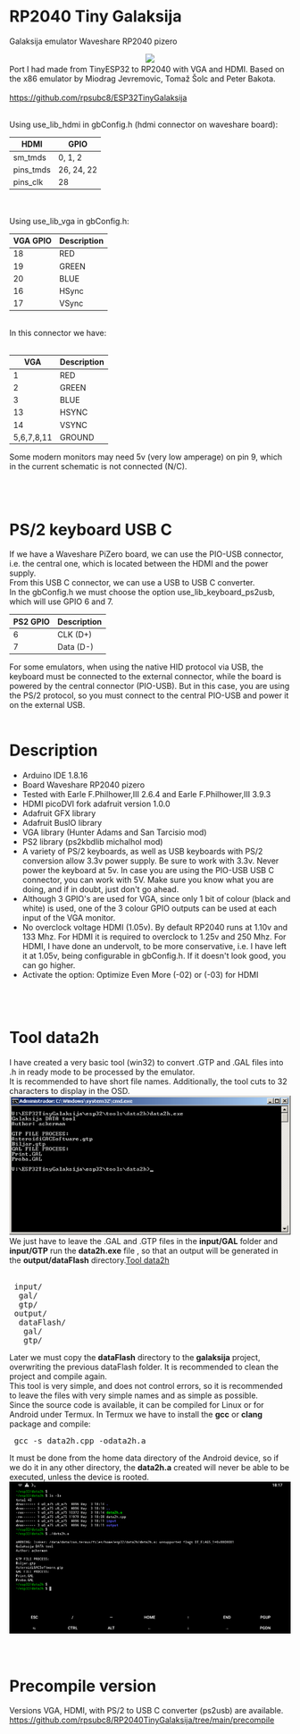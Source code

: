 # RP2040 Tiny Galaksija
Galaksija emulator Waveshare RP2040 pizero
<center><img src='https://raw.githubusercontent.com/rpsubc8/RP2040TinyGalaksija /main/preview/rp2040pizero.jpg'></center>
Port I had made from TinyESP32 to RP2040 with VGA and HDMI. Based on the x86 emulator by Miodrag Jevremovic, Tomaž Šolc and Peter Bakota.<br><br>
<a href='https://github.com/rpsubc8/ESP32TinyGalaksija'>https://github.com/rpsubc8/ESP32TinyGalaksija</a><br><br>

Using use_lib_hdmi in gbConfig.h (hdmi connector on waveshare board):<br>

| HDMI      | GPIO        |
| --------- | ------------|
| sm_tmds   | 0, 1, 2     |
| pins_tmds | 26, 24, 22  |
| pins_clk  | 28          |

<br><br>
Using use_lib_vga in gbConfig.h:<br>

| VGA GPIO  | Description  |
| --------- | ------------ |
| 18        | RED          | 
| 19        | GREEN        |
| 20        | BLUE         |
| 16        | HSync        |
| 17        | VSync        |

<br>
In this connector we have:<br><br>

| VGA         | Description  |
| ----------- | ------------ |
| 1           | RED          | 
| 2           | GREEN        |
| 3           | BLUE         |
| 13          | HSYNC        |
| 14          | VSYNC        |
| 5,6,7,8,11  | GROUND       |

Some modern monitors may need 5v (very low amperage) on pin 9, which in the current schematic is not connected (N/C).<br>



<br><br>
<h1>PS/2 keyboard USB C</h1>
If we have a Waveshare PiZero board, we can use the PIO-USB connector, i.e. the central one, which is located between the HDMI and the power supply.<br>
From this USB C connector, we can use a USB to USB C converter.<br>
In the gbConfig.h we must choose the option use_lib_keyboard_ps2usb, which will use GPIO 6 and 7.

| PS2 GPIO  | Description |
| --------- | ----------- |
|  6        | CLK  (D+)   |
|  7        | Data (D-)   |

For some emulators, when using the native HID protocol via USB, the keyboard must be connected to the external connector, while the board is powered by the central connector (PIO-USB). But in this case, you are using the PS/2 protocol, so you must connect to the central PIO-USB and power it on the external USB.
<br><br>


<h1>Description</h1>
<ul>
 <li>Arduino IDE 1.8.16</li>
 <li>Board Waveshare RP2040 pizero</li>
 <li>Tested with Earle F.Philhower,III 2.6.4 and Earle F.Philhower,III 3.9.3</li>
 <li>HDMI picoDVI fork adafruit version 1.0.0</li>
 <li>Adafruit GFX library</li>
 <li>Adafruit BusIO library</li>
 <li>VGA library (Hunter Adams and San Tarcisio mod)</li>
 <li>PS2 library (ps2kbdlib michalhol mod)</li>
 <li>A variety of PS/2 keyboards, as well as USB keyboards with PS/2 conversion allow 3.3v power supply. Be sure to work with 3.3v. Never power the keyboard at 5v. In case you are using the PIO-USB USB C connector, you can work with 5V. Make sure you know what you are doing, and if in doubt, just don't go ahead.</li>
 <li>Although 3 GPIO's are used for VGA, since only 1 bit of colour (black and white) is used, one of the 3 colour GPIO outputs can be used at each input of the VGA monitor.</li>
 <li>No overclock voltage HDMI (1.05v). By default RP2040 runs at 1.10v and 133 Mhz. For HDMI it is required to overclock to 1.25v and 250 Mhz. For HDMI, I have done an undervolt, to be more conservative, i.e. I have left it at 1.05v, being configurable in gbConfig.h. If it doesn't look good, you can go higher.</li> 
 <li>Activate the option: Optimize Even More (-02) or (-03) for HDMI</li>
</ul>



<br><br>
<h1>Tool data2h</h1>
I have created a very basic tool (win32) to convert .GTP and .GAL files into .h in ready mode to be processed by the emulator.<br>
It is recommended to have short file names. Additionally, the tool cuts to 32 characters to display in the OSD.<br>
<center><img src='https://raw.githubusercontent.com/rpsubc8/ESP32TinyGalaksija/main/preview/previewWinData2h.gif'></center>
We just have to leave the .GAL and .GTP files in the <b>input/GAL</b> folder and <b>input/GTP</b> run the <b>data2h.exe</b> file , so that an output will be generated in the <b>output/dataFlash</b> directory.<a href='https://github.com/rpsubc8/ESP32TinyGalaksija/tree/main/esp32/tools/data2h'>Tool data2h</a><br><br>
<pre>
 input/
  gal/
  gtp/
 output/
  dataFlash/
   gal/
   gtp/ 
</pre>
Later we must copy the <b>dataFlash</b> directory to the <b>galaksija</b> project, overwriting the previous dataFlash folder. It is recommended to clean the project and compile again.<br>
This tool is very simple, and does not control errors, so it is recommended to leave the files with very simple names and as simple as possible.<br>
Since the source code is available, it can be compiled for Linux or for Android under Termux. In Termux we have to install the <b>gcc</b> or <b>clang</b> package and compile:<br>
<pre>
 gcc -s data2h.cpp -odata2h.a
</pre>
It must be done from the home data directory of the Android device, so if we do it in any other directory, the <b>data2h.a</b> created will never be able to be executed, unless the device is rooted.
<center><img src='https://raw.githubusercontent.com/rpsubc8/ESP32TinyGalaksija/main/preview/previewTermuxData2h.gif'></center><br><br>




<h1>Precompile version</h1>
Versions VGA, HDMI, with PS/2 to USB C converter (ps2usb) are available.<br>
<a href='https://github.com/rpsubc8/RP2040TinyGalaksija/tree/main/precompile'>https://github.com/rpsubc8/RP2040TinyGalaksija/tree/main/precompile</a>
